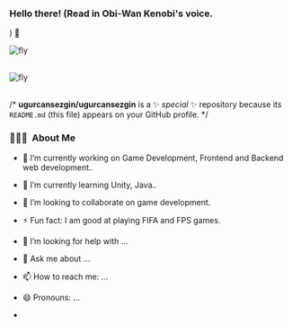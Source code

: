 ### Hello there! (Read in Obi-Wan Kenobi's voice.
) 👋

<img alt="fly" src="[https://www.halildurmus.com/wp-content/uploads/2020/06/444-codes.jpg](https://media1.giphy.com/media/xTiIzJSKB4l7xTouE8/giphy.gif)" /> </br></br>

<img alt="fly" src="https://www.halildurmus.com/wp-content/uploads/2020/06/444-codes.jpg" /> </br></br>


/* **ugurcansezgin/ugurcansezgin** is a ✨ _special_ ✨ repository because its `README.md` (this file) appears on your GitHub profile. */

### 👨🏻‍💻 &nbsp;About Me

- 🔭 I’m currently working on Game Development, Frontend and Backend web development..
- 🌱 I’m currently learning Unity, Java..
- 👯 I’m looking to collaborate on game development.
- ⚡ Fun fact: I am good at playing FIFA and FPS games.





- 🤔 I’m looking for help with ...
- 💬 Ask me about ...
- 📫 How to reach me: ...
- 😄 Pronouns: ...
- 
